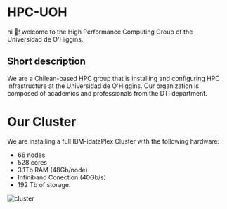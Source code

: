 # HPC-UOH
hi 👋! welcome to the High Performance Computing Group of the Universidad de O'Higgins. 
## Short description

We are a Chilean-based HPC group that is installing and configuring HPC infrastructure at the Universidad de O'Higgins.
Our organization is composed of academics and professionals from the DTI department.

# Our Cluster

We are installing a full IBM-idataPlex Cluster with the following hardware:

  -  66 nodes
  -  528 cores
  -  3.1Tb RAM (48Gb/node)
  -  Infiniband Conection (40Gb/s)
  - 192 Tb of storage.

![cluster](http://www.ibm.com/common/ssi/GIF/ALET/J4369IDP.JPG)
